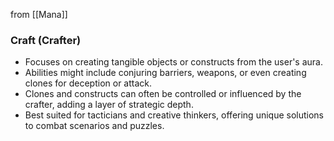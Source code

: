 from [[Mana]]
### Craft (Crafter)
- Focuses on creating tangible objects or constructs from the user's aura.
- Abilities might include conjuring barriers, weapons, or even creating clones for deception or attack.
- Clones and constructs can often be controlled or influenced by the crafter, adding a layer of strategic depth.
- Best suited for tacticians and creative thinkers, offering unique solutions to combat scenarios and puzzles.